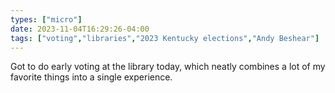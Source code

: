 ```yaml
---
types: ["micro"]
date: 2023-11-04T16:29:26-04:00
tags: ["voting","libraries","2023 Kentucky elections","Andy Beshear"]
---
```

Got to do early voting at the library today, which neatly combines a lot of my favorite things into a single experience.
